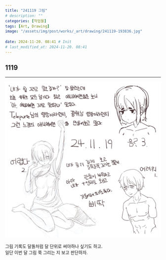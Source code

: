 ```yaml
---
title: "241119 그림"
# description: ""
categories: [작업물]
tags: [Art, Drawing]
image: "/assets/img/post/works/_art/drawing/241119-193836.jpg"

date: 2024-11-20. 08:41 # Init
# last_modified_at: 2024-11-20. 08:41
---
```


## 1119

---

![241119-193836](/assets/img/post/works/_art/drawing/241119-193836.jpg)

그림 기록도 달돌처럼 달 단위로 써야하나 싶기도 하고.  
일단 이번 달 그림 쭉 그리는 지 보고 판단하자.  
